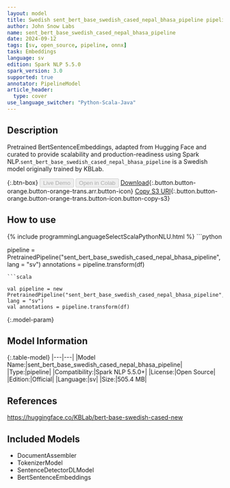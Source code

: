 ```yaml
---
layout: model
title: Swedish sent_bert_base_swedish_cased_nepal_bhasa_pipeline pipeline BertSentenceEmbeddings from KBLab
author: John Snow Labs
name: sent_bert_base_swedish_cased_nepal_bhasa_pipeline
date: 2024-09-12
tags: [sv, open_source, pipeline, onnx]
task: Embeddings
language: sv
edition: Spark NLP 5.5.0
spark_version: 3.0
supported: true
annotator: PipelineModel
article_header:
  type: cover
use_language_switcher: "Python-Scala-Java"
---
```


## Description

Pretrained BertSentenceEmbeddings, adapted from Hugging Face and curated to provide scalability and production-readiness using Spark NLP.`sent_bert_base_swedish_cased_nepal_bhasa_pipeline` is a Swedish model originally trained by KBLab.

{:.btn-box}
<button class="button button-orange" disabled>Live Demo</button>
<button class="button button-orange" disabled>Open in Colab</button>
[Download](https://s3.amazonaws.com/auxdata.johnsnowlabs.com/public/models/sent_bert_base_swedish_cased_nepal_bhasa_pipeline_sv_5.5.0_3.0_1726119273467.zip){:.button.button-orange.button-orange-trans.arr.button-icon}
[Copy S3 URI](s3://auxdata.johnsnowlabs.com/public/models/sent_bert_base_swedish_cased_nepal_bhasa_pipeline_sv_5.5.0_3.0_1726119273467.zip){:.button.button-orange.button-orange-trans.button-icon.button-copy-s3}

## How to use



<div class="tabs-box" markdown="1">
{% include programmingLanguageSelectScalaPythonNLU.html %}
```python

pipeline = PretrainedPipeline("sent_bert_base_swedish_cased_nepal_bhasa_pipeline", lang = "sv")
annotations =  pipeline.transform(df)   

```
```scala

val pipeline = new PretrainedPipeline("sent_bert_base_swedish_cased_nepal_bhasa_pipeline", lang = "sv")
val annotations = pipeline.transform(df)

```
</div>

{:.model-param}
## Model Information

{:.table-model}
|---|---|
|Model Name:|sent_bert_base_swedish_cased_nepal_bhasa_pipeline|
|Type:|pipeline|
|Compatibility:|Spark NLP 5.5.0+|
|License:|Open Source|
|Edition:|Official|
|Language:|sv|
|Size:|505.4 MB|

## References

https://huggingface.co/KBLab/bert-base-swedish-cased-new

## Included Models

- DocumentAssembler
- TokenizerModel
- SentenceDetectorDLModel
- BertSentenceEmbeddings